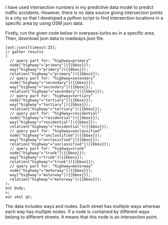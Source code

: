 I have used intersection numbers in my predictive data model to predict traffic accidents. However, there is no data source giving intersection points in a city so that I developed a python script to find intersection locations in a specific area by using OSM json data.

Firstly, run the given code below in overpass-turbo.eu in a specific area. Then, download json data to roadways.json file.

```
[out:json][timeout:25];
// gather results
(
  // query part for: “highway=primary”
  node["highway"="primary"]({{bbox}});
  way["highway"="primary"]({{bbox}});
  relation["highway"="primary"]({{bbox}});
  // query part for: “highway=secondary”
  node["highway"="secondary"]({{bbox}});
  way["highway"="secondary"]({{bbox}});
  relation["highway"="secondary"]({{bbox}});
  // query part for: “highway=tertiary”
  node["highway"="tertiary"]({{bbox}});
  way["highway"="tertiary"]({{bbox}});
  relation["highway"="tertiary"]({{bbox}});
  // query part for: “highway=residential”
  node["highway"="residential"]({{bbox}});
  way["highway"="residential"]({{bbox}});
  relation["highway"="residential"]({{bbox}});
  // query part for: “highway=unclassified”
  node["highway"="unclassified"]({{bbox}});
  way["highway"="unclassified"]({{bbox}});
  relation["highway"="unclassified"]({{bbox}});
  // query part for: “highway=trunk”
  node["highway"="trunk"]({{bbox}});
  way["highway"="trunk"]({{bbox}});
  relation["highway"="trunk"]({{bbox}});
  // query part for: “highway=motorway”
  node["highway"="motorway"]({{bbox}});
  way["highway"="motorway"]({{bbox}});
  relation["highway"="motorway"]({{bbox}});
);
out body;
>;
out skel qt;
```

The data includes ways and nodes.
Each street has multiple ways whereas each way has multiple nodes.
If a node is contained by different ways belong to different streets. It means that this node is an intersection point.
